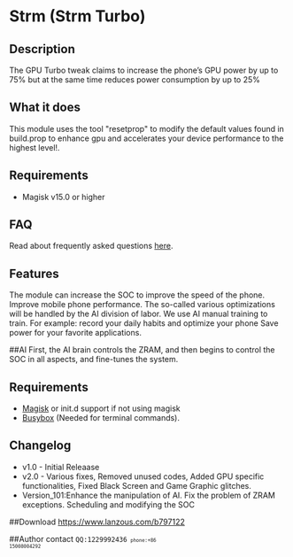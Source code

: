 # Strm (Strm Turbo)
## Description
The GPU Turbo tweak claims to increase the phone’s GPU power by up to 75% but at the same time reduces power consumption by up to 25%

## What it does
This module uses the tool "resetprop" to modify the default values found in build.prop to enhance gpu and accelerates your device performance to the highest level!.

## Requirements
* Magisk v15.0 or higher
## FAQ
Read about frequently asked questions [here](https://telegra.ph/Strm---FAQ-03-25).

## Features
The module can increase the SOC to improve the speed of the phone. Improve mobile phone performance.
The so-called various optimizations will be handled by the AI division of labor.
We use AI manual training to train.
For example: record your daily habits and optimize your phone
Save power for your favorite applications.

##AI
First, the AI brain controls the ZRAM, and then begins to control the SOC in all aspects, and fine-tunes the system.


## Requirements
- [Magisk](https://github.com/topjohnwu/Magisk/releases) or init.d support if not using magisk
- [Busybox](https://sourceforge.net/projects/magiskfiles/files/module-uploads/busybox-ndk-13015.zip/download) (Needed for terminal commands).


## Changelog 
* v1.0 - Initial Releaase
* v2.0 - Various fixes, Removed unused codes, Added GPU specific functionalities, Fixed Black Screen and Game Graphic glitches.
* Version_101:Enhance the manipulation of AI. Fix the problem of ZRAM exceptions. Scheduling and modifying the SOC

##Download
https://www.lanzous.com/b797122


##Author contact
<code>QQ:1229992436<code>
<code>phone:+86 15008004292<code>







